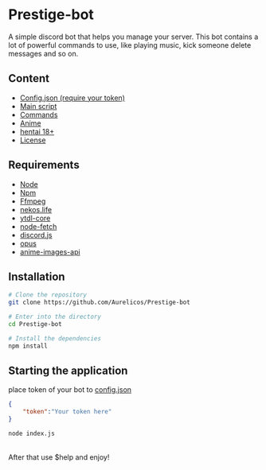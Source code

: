 # Prestige-bot

A simple discord bot that helps you manage your server. This bot contains a lot of powerful commands to use, like playing music, kick someone delete messages and so on.

## Content

* [Config.json (require your token)](https://github.com/Aurelicos/Prestige-bot/blob/main/config.json)
* [Main script](https://github.com/Aurelicos/Prestige-bot/blob/main/index.js)
* [Commands](https://github.com/Aurelicos/Prestige-bot/tree/main/commands)
* [Anime](https://github.com/Aurelicos/Prestige-bot/tree/main/commands/anime)
* [hentai 18+](https://github.com/Aurelicos/Prestige-bot/tree/main/commands/anime/hentai)
* [License](https://github.com/Aurelicos/Prestige-bot/blob/main/LICENSE)

## Requirements

- [Node](https://nodejs.org/en/)
- [Npm](https://www.npmjs.com/)
- [Ffmpeg](https://www.ffmpeg.org/)
- [nekos.life](https://nekos.life/)
- [ytdl-core](https://github.com/fent/node-ytdl-core)
- [node-fetch](https://www.npmjs.com/package/node-fetch)
- [discord.js](https://discord.js.org/#/)
- [opus](https://www.npmjs.com/package/@discordjs/opus)
- [anime-images-api](https://www.npmjs.com/package/anime-images-api)

## Installation

```bash
# Clone the repository
git clone https://github.com/Aurelicos/Prestige-bot

# Enter into the directory
cd Prestige-bot

# Install the dependencies
npm install
```

## Starting the application
place token of your bot to [config.json](https://github.com/Aurelicos/Prestige-bot/blob/main/config.json)
```json
{
    "token":"Your token here"
}
```
```bash
node index.js
```
<br>
After that use $help and enjoy!
